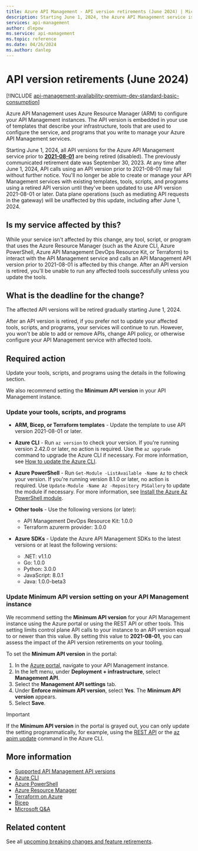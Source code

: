 ```yaml
---
title: Azure API Management - API version retirements (June 2024) | Microsoft Docs
description: Starting June 1, 2024, the Azure API Management service is retiring all API versions prior to 2021-08-01. If you use one of these API versions, you must update affected tools, scripts, or programs to use the latest versions.
services: api-management
author: dlepow
ms.service: api-management
ms.topic: reference
ms.date: 04/26/2024
ms.author: danlep
---
```


# API version retirements (June 2024)

[!INCLUDE [api-management-availability-premium-dev-standard-basic-consumption](../../../includes/api-management-availability-premium-dev-standard-basic-consumption.md)]

Azure API Management uses Azure Resource Manager (ARM) to configure your API Management instances. The API version is embedded in your use of templates that describe your infrastructure, tools that are used to configure the service, and programs that you write to manage your Azure API Management services. 

Starting June 1, 2024, all API versions for the Azure API Management service prior to [**2021-08-01**](/rest/api/apimanagement/operation-groups?view=rest-apimanagement-2021-08-01) are being retired (disabled). The previously communicated retirement date was September 30, 2023. At any time after June 1, 2024, API calls using an API version prior to 2021-08-01 may fail without further notice. You'll no longer be able to create or manage your API Management services with existing templates, tools, scripts, and programs using a retired API version until they've been updated to use API version 2021-08-01 or later. Data plane operations (such as mediating API requests in the gateway) will be unaffected by this update, including after June 1, 2024.

## Is my service affected by this?

While your service isn't affected by this change, any tool, script, or program that uses the Azure Resource Manager (such as the Azure CLI, Azure PowerShell, Azure API Management DevOps Resource Kit, or Terraform) to interact with the API Management service and calls an API Management API version prior to 2021-08-01 is affected by this change. After an API version is retired, you'll be unable to run any affected tools successfully unless you update the tools.

## What is the deadline for the change?

The affected API versions will be retired gradually starting June 1, 2024.

After an API version is retired, if you prefer not to update your affected tools, scripts, and programs, your services will continue to run. However, you won't be able to add or remove APIs, change API policy, or otherwise configure your API Management service with affected tools. 

## Required action

Update your tools, scripts, and programs using the details in the following section. 

We also recommend setting the **Minimum API version** in your API Management instance.

### Update your tools, scripts, and programs

* **ARM, Bicep, or Terraform templates** - Update the template to use API version 2021-08-01 or later. 

* **Azure CLI** - Run `az version` to check your version. If you're running version 2.42.0 or later, no action is required. Use the `az upgrade` command to upgrade the Azure CLI if necessary. For more information, see [How to update the Azure CLI](/cli/azure/update-azure-cli).

* **Azure PowerShell** - Run `Get-Module -ListAvailable -Name Az` to check your version. If you're running version 8.1.0 or later, no action is required. Use `Update-Module -Name Az -Repository PSGallery` to update the module if necessary. For more information, see [Install the Azure Az PowerShell module](/powershell/azure/install-azure-powershell).

* **Other tools** - Use the following versions (or later):

    * API Management DevOps Resource Kit: 1.0.0
    * Terraform azurerm provider: 3.0.0
    
* **Azure SDKs** - Update the Azure API Management SDKs to the latest versions or at least the following versions: 
    * .NET: v1.1.0 
    * Go: 1.0.0 
    * Python: 3.0.0 
   - JavaScript: 8.0.1 
   - Java: 1.0.0-beta3

### Update Minimum API version setting on your API Management instance

We recommend setting the **Minimum API version** for your API Management instance using the Azure portal or using the REST API or other tools. This setting limits control plane API calls to your instance to an API version equal to or newer than this value. By setting this value to **2021-08-01**, you can assess the impact of the API version retirements on your tooling.



To set the **Minimum API version** in the portal:

1. In the [Azure portal](https://portal.azure.com), navigate to your API Management instance.
1. In the left menu, under **Deployment + infrastructure**, select **Management API**.
1. Select the **Management API settings** tab.
1. Under **Enforce minimum API version**, select **Yes**. The **Minimum API version** appears.
1. Select **Save**.

> [!IMPORTANT]
> If the **Minimum API version** in the portal is grayed out, you can only update the setting programmatically, for example, using the [REST API](/rest/api/apimanagement/api-management-service/update?view=rest-apimanagement-2022-08-01) or the [az apim update](/cli/azure/apim#az-apim-update) command in the Azure CLI.
   
## More information

* [Supported API Management API versions](/rest/api/apimanagement/operation-groups)
* [Azure CLI](/cli/azure/update-azure-cli)
* [Azure PowerShell](/powershell/azure/install-azure-powershell)
* [Azure Resource Manager](../../azure-resource-manager/management/overview.md)
* [Terraform on Azure](/azure/developer/terraform/)
* [Bicep](../../azure-resource-manager/bicep/overview.md)
* [Microsoft Q&A](/answers/topics/azure-api-management.html)

## Related content

See all [upcoming breaking changes and feature retirements](overview.md).
